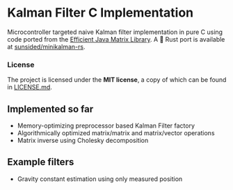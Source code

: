 # Kalman Filter C Implementation #

Microcontroller targeted naive Kalman filter implementation in pure C using code ported from the [Efficient Java Matrix Library](https://code.google.com/p/efficient-java-matrix-library).
A 🦀 Rust port is available at [sunsided/minikalman-rs](https://github.com/sunsided/minikalman-rs).

### License

The project is licensed under the **MIT license**, a copy of which can be found in [LICENSE.md](LICENSE.md).

## Implemented so far ##
* Memory-optimizing preprocessor based Kalman Filter factory
* Algorithmically optimized matrix/matrix and matrix/vector operations
* Matrix inverse using Cholesky decomposition

## Example filters ##
* Gravity constant estimation using only measured position
